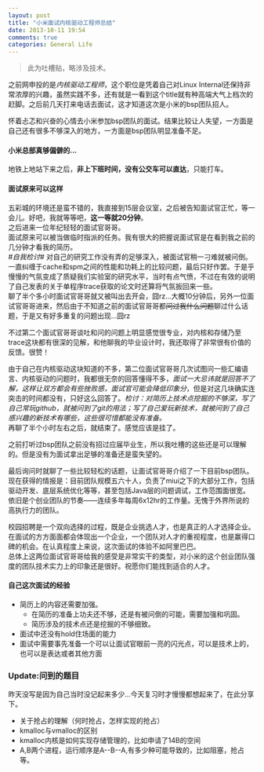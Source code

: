 ```yaml
---
layout: post
title: "小米面试内核驱动工程师总结"
date: 2013-10-11 19:54
comments: true
categories: General Life
---
```


> 此为吐槽贴，略涉及技术。

之前网申投的是*内核驱动工程师*，这个职位是凭着自己对Linux Internal还保持非常浓厚的兴趣，虽然实践不多，还有就是一看到这个title就有种高端大气上档次的赶脚。之后前几天打来电话去面试，这才知道这次是小米的bsp团队招人。

怀着忐忑和兴奋的心情去小米参加bsp团队的面试。结果比较让人失望，一方面是自己还有很多不够深入的地方，一方面是bsp团队明显准备不足。

<!--more-->

#### 小米总部真够偏僻的...

地铁上地站下来之后，**非上下班时间，没有公交车可以直达**，只能打车。

#### 面试原来可以这样

五彩城的环境还是蛮不错的，我直接到15层会议室，之后被告知面试官正忙，等一会儿。好吧，我就等等吧，**这一等就20分钟**。  
之后进来一位年纪轻轻的面试官哥哥。   
面试原来可以被当做临时指派的任务。我有很大的把握说面试官是在看到我之前的几分钟才看我的简历。  
*#自我检讨#* 对自己的研究工作没有弄的足够深入，被面试官稍一刁难就被问倒。一直纠缠于cache和spm之间的性能和功耗上的比较问题，最后只好作罢。于是乎慢慢的气氛变成了质疑我们实验室的研究水平，当时有点气愤，不过在有效的说明了自己发表的关于单程序trace获取的论文时还算将气氛扳回来一些。  
聊了半个多小时面试官哥哥就又被叫出去开会，囧rz...大概10分钟后，另外一位面试官哥哥进来，然后由于不知道之前的面试官哥哥都~~问过我什么问题~~聊过什么话题，于是又有好多重复的问题出现...囧rz  

不过第二个面试官哥哥谈吐和问的问题上明显感觉很专业，对内核和存储乃至trace这块都有很深的见解，和他聊我的毕业设计时，我还取得了非常很有价值的反馈。很赞！

由于自己在内核驱动这块知道的不多，第二位面试官哥哥几次试图问一些汇编语言、内核驱动的问题时，我都很无奈的回答懂得不多，*面试一大忌讳就是回答不了解，这样让双方都会有些挫败感，面试官可能会降低印象分*，但是对这几块确实连突击的时间都没有，只好这么回答了。*检讨：对简历上技术点挖掘的不够深，写了自己常玩github，就被问到了git的用法；写了自己爱玩新技术，就被问到了自己感兴趣的新技术有哪些，这些很可惜都能没有准备。*   
再聊了半个小时左右之后，就结束了。感觉应该是挂了。

之前打听过bsp团队之前没有招过应届毕业生，所以我吐槽的这些还是可以理解的。但是没有为面试拿出足够的准备还是蛮失望的。

最后询问时就聊了一些比较轻松的话题，让面试官哥哥介绍了一下目前bsp团队。现在获得的情报是：目前团队规模五六十人，负责了miui之下的大部分工作，包括驱动开发、底层系统优化等等，甚至包括Java层的问题调试，工作范围面很宽。   
依旧是个创业团队的节奏——连续多年每周6x12hr的工作量。无愧于外界所说的高执行力的团队。

校园招聘是一个双向选择的过程，既是企业挑选人才，也是真正的人才选择企业。在面试的方方面面都会体现出一个企业，一个团队对人才的重视程度，也是赢得口碑的机会。在认真程度上来说，这次面试的体验不如阿里巴巴。  
总体上这两位面试官哥哥给我的感受是非常实干的类型，对小米的这个创业团队强度的团队技术实力上的印象还是很好。祝愿你们能找到适合的人才。

#### 自己这次面试的经验

+ 简历上的内容还需要加强。
    + 在简历的准备上功夫还不够，还是有被问倒的可能，需要加强和巩固。
    + 简历涉及的技术点还是挖掘的不够细致。
+ 面试中还没有hold住场面的能力
+ 面试中需要事先准备一个可以让面试官眼前一亮的闪光点，可以是技术上的，也可以是表达或者其他方面


### Update:问到的题目

昨天没写是因为自己当时没记起来多少...今天复习时才慢慢都想起来了，在此分享下。   

+ 关于抢占的理解（何时抢占，怎样实现的抢占）
+ kmalloc与vmalloc的区别
+ kmalloc内核是如何实现存储管理的，比如申请了14B的空间
+ A,B两个进程，运行顺序是A--B--A,有多少种可能导致的，比如阻塞，抢占等。
